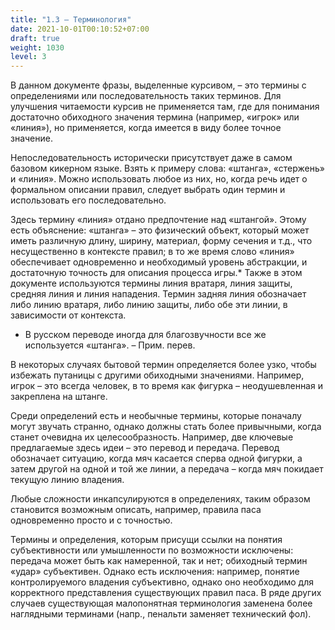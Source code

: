 ```yaml
---
title: "1.3 – Терминология"
date: 2021-10-01T00:10:52+07:00
draft: true
weight: 1030
level: 3
---
```


В данном документе фразы, выделенные курсивом, – это термины с определениями или
последовательность таких терминов. Для улучшения читаемости курсив не применяется там, где
для понимания достаточно обиходного значения термина (например, «игрок» или «линия»), но
применяется, когда имеется в виду более точное значение.

Непоследовательность исторически присутствует даже в самом базовом кикерном языке. Взять к
примеру слова: «штанга», «стержень» и «линия». Можно использовать любое из них, но, когда речь
идет о формальном описании правил, следует выбрать один термин и использовать его
последовательно.

Здесь термину «линия» отдано предпочтение над «штангой». Этому есть объяснение: «штанга» –
это физический объект, который может иметь различную длину, ширину, материал, форму сечения
и т.д., что несущественно в контексте правил; в то же время слово «линия» обеспечивает
одновременно и необходимый уровень абстракции, и достаточную точность для описания процесса
игры.* Также в этом документе используются термины линия вратаря, линия защиты, средняя
линия и линия нападения. Термин задняя линия обозначает либо линию вратаря, либо линию
защиты, либо обе эти линии, в зависимости от контекста.

* В русском переводе иногда для благозвучности все же используется «штанга». – Прим. перев.

В некоторых случаях бытовой термин определяется более узко, чтобы избежать путаницы с
другими обиходными значениями. Например, игрок – это всегда человек, в то время как фигурка –
неодушевленная и закреплена на штанге.

Среди определений есть и необычные термины, которые поначалу могут звучать странно, однако
должны стать более привычными, когда станет очевидна их целесообразность.
Например, две ключевые предлагаемые здесь идеи – это перевод и передача. Перевод обозначает
ситуацию, когда мяч касается сперва одной фигурки, а затем другой на одной и той же линии, а
передача – когда мяч покидает текущую линию владения.

Любые сложности инкапсулируются в определениях, таким образом становится возможным
описать, например, правила паса одновременно просто и с точностью.

Термины и определения, которым присущи ссылки на понятия субъективности или умышленности
по возможности исключены: передача может быть как намеренной, так и нет; обиходный термин
«удар» субъективен. Однако есть исключения: например, понятие контролируемого владения
субъективно, однако оно необходимо для корректного представления существующих правил паса.
В ряде других случаев существующая малопонятная терминология заменена более наглядными
терминами (напр., пенальти заменяет технический фол).